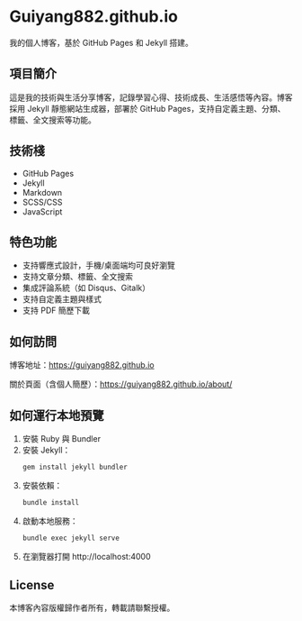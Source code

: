 
# Guiyang882.github.io

我的個人博客，基於 GitHub Pages 和 Jekyll 搭建。

## 項目簡介

這是我的技術與生活分享博客，記錄學習心得、技術成長、生活感悟等內容。博客採用 Jekyll 靜態網站生成器，部署於 GitHub Pages，支持自定義主題、分類、標籤、全文搜索等功能。

## 技術棧

- GitHub Pages
- Jekyll
- Markdown
- SCSS/CSS
- JavaScript

## 特色功能

- 支持響應式設計，手機/桌面端均可良好瀏覽
- 支持文章分類、標籤、全文搜索
- 集成評論系統（如 Disqus、Gitalk）
- 支持自定義主題與樣式
- 支持 PDF 簡歷下載

## 如何訪問

博客地址：https://guiyang882.github.io

關於頁面（含個人簡歷）：https://guiyang882.github.io/about/

## 如何運行本地預覽

1. 安裝 Ruby 與 Bundler
2. 安裝 Jekyll：
	```bash
	gem install jekyll bundler
	```
3. 安裝依賴：
	```bash
	bundle install
	```
4. 啟動本地服務：
	```bash
	bundle exec jekyll serve
	```
5. 在瀏覽器打開 http://localhost:4000

## License

本博客內容版權歸作者所有，轉載請聯繫授權。
